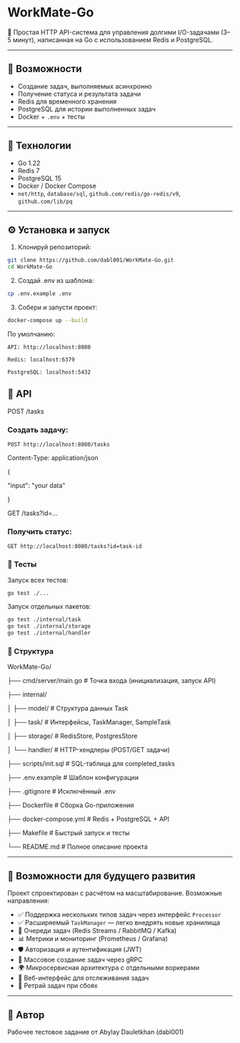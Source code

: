 # WorkMate-Go

🎯 Простая HTTP API-система для управления долгими I/O-задачами (3–5 минут), написанная на Go с использованием Redis и PostgreSQL.

---

## 🚀 Возможности

- Создание задач, выполняемых асинхронно
- Получение статуса и результата задачи
- Redis для временного хранения
- PostgreSQL для истории выполненных задач
- Docker + `.env` + тесты

---

## 🧱 Технологии

- Go 1.22
- Redis 7
- PostgreSQL 15
- Docker / Docker Compose
- `net/http`, `database/sql`, `github.com/redis/go-redis/v9`, `github.com/lib/pq`

---

## ⚙️ Установка и запуск

1. Клонируй репозиторий:

```bash
git clone https://github.com/dabl001/WorkMate-Go.git
cd WorkMate-Go
```

2. Создай .env из шаблона:

```bash
cp .env.example .env
```

3. Собери и запусти проект:

```bash
docker-compose up --build
```

По умолчанию:

    API: http://localhost:8080

    Redis: localhost:6379

    PostgreSQL: localhost:5432

## 🔌 API
POST /tasks

### Создать задачу:

    POST http://localhost:8080/tasks

Content-Type: application/json

{

  "input": "your data"

}

GET /tasks?id=...

### Получить статус:

    GET http://localhost:8080/tasks?id=task-id

### 🧪 Тесты

Запуск всех тестов:

```bash
go test ./...
```

Запуск отдельных пакетов:

```bash
go test ./internal/task
go test ./internal/storage
go test ./internal/handler
```

### 📁 Структура

WorkMate-Go/

├── cmd/server/main.go            # Точка входа (инициализация, запуск API)

├── internal/

│   ├── model/                    # Структура данных Task

│   ├── task/                     # Интерфейсы, TaskManager, SampleTask

│   ├── storage/                  # RedisStore, PostgresStore

│   └── handler/                 # HTTP-хендлеры (POST/GET задачи)

├── scripts/init.sql              # SQL-таблица для completed_tasks

├── .env.example                  # Шаблон конфигурации

├── .gitignore                    # Исключённый .env

├── Dockerfile                    # Сборка Go-приложения

├── docker-compose.yml            # Redis + PostgreSQL + API

├── Makefile                      # Быстрый запуск и тесты

└── README.md                     # Полное описание проекта

---

## 🧩 Возможности для будущего развития

Проект спроектирован с расчётом на масштабирование. Возможные направления:

- ✅ Поддержка нескольких типов задач через интерфейс `Processor`
- ✅ Расширяемый `TaskManager` — легко внедрять новые хранилища
- 🧵 Очереди задач (Redis Streams / RabbitMQ / Kafka)
- 📊 Метрики и мониторинг (Prometheus / Grafana)
- 🛡️ Авторизация и аутентификация (JWT)
- 📂 Массовое создание задач через gRPC
- 🌍 Микросервисная архитектура с отдельными воркерами
- 🧠 Веб-интерфейс для отслеживания задач
- 🔄 Ретрай задач при сбоях

---

## 👤 Автор

Рабочее тестовое задание от Abylay Dauletkhan (dabl001)